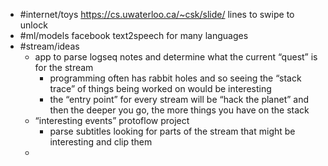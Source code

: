 - #internet/toys https://cs.uwaterloo.ca/~csk/slide/ lines to swipe to unlock
- #ml/models facebook text2speech for many languages
- #stream/ideas
	- app to parse logseq notes and determine what the current “quest” is for the stream
		- programming often has rabbit holes and so seeing the “stack trace” of things being worked on would be interesting
		- the “entry point” for every stream will be “hack the planet” and then the deeper you go, the more things you have on the stack
	- “interesting events” protoflow project
		- parse subtitles looking for parts of the stream that might be interesting and clip them
	-